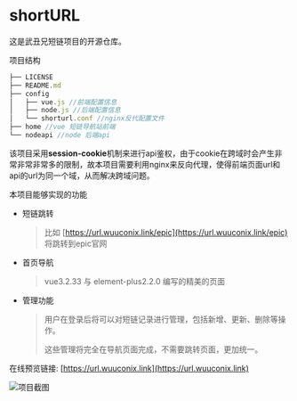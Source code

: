 # shortURL

这是武丑兄短链项目的开源仓库。

项目结构

```js
├── LICENSE
├── README.md
├── config
│   ├── vue.js //前端配置信息
│   ├── node.js //后端配置信息
│   └── shorturl.conf //nginx反代配置文件
├── home //vue 短链导航站前端
└── nodeapi //node 后端api
```

该项目采用**session-cookie**机制来进行api鉴权，由于cookie在跨域时会产生非常非常非常多的限制，故本项目需要利用nginx来反向代理，使得前端页面url和api的url为同一个域，从而解决跨域问题。

本项目能够实现的功能

+ 短链跳转 
    > 比如 [https://url.wuuconix.link/epic](https://url.wuuconix.link/epic) 将跳转到epic官网

+ 首页导航
    > vue3.2.33 与 element-plus2.2.0 编写的精美的页面

+ 管理功能
    > 用户在登录后将可以对短链记录进行管理，包括新增、更新、删除等操作。
    >
    > 这些管理将完全在导航页面完成，不需要跳转页面，更加统一。


在线预览链接: [https://url.wuuconix.link](https://url.wuuconix.link)

![项目截图](https://tvax3.sinaimg.cn/large/007YVyKcly1h28373zzm8j30rk0ipdni.jpg)
